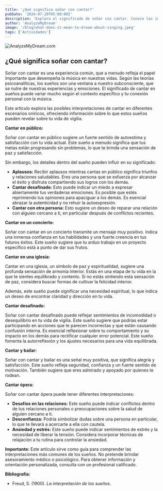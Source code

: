 ```yaml
---
title: '¿Qué significa soñar con cantar?'
pubDate: '2024-07-29T05:00:00Z'
description: 'Explora el significado de soñar con cantar. Conoce las interpretaciones de cantar en público, en un concierto, etc.'
author: 'AnalyzeMyDream'
image: '/blog/what-does-it-mean-to-dream-about-singing.jpeg'
tags: ['Actividades']
---
```


![AnalyzeMyDream.com](/blog/what-does-it-mean-to-dream-about-singing.jpeg)

## ¿Qué significa soñar con cantar?

Soñar con cantar es una experiencia común, que a menudo refleja el papel importante que desempeña la música en nuestras vidas. Según las teorías psicoanalíticas, los sueños son una ventana a nuestro subconsciente, que se nutre de nuestras experiencias y emociones. El significado de cantar en sueños puede variar mucho según el contexto específico y tu conexión personal con la música.

Este artículo explora las posibles interpretaciones de cantar en diferentes escenarios oníricos, ofreciendo información sobre lo que estos sueños pueden revelar sobre tu vida de vigilia.

**Cantar en público:**

Soñar con cantar en público sugiere un fuerte sentido de autoestima y satisfacción con tu vida actual. Este sueño a menudo significa que tus metas están progresando sin problemas, lo que te brinda una sensación de paz y satisfacción.

Sin embargo, los detalles dentro del sueño pueden influir en su significado:

- **Aplausos:** Recibir aplausos mientras cantas en público significa triunfos y relaciones saludables. Eres una persona que se esfuerza por alcanzar el éxito y disfruta compartiendo sus logros con los demás.
- **Cantar desafinado:** Esto puede indicar un miedo a expresar abiertamente tus verdaderas emociones. Es posible que estés reprimiendo tus opiniones para apaciguar a los demás. Es esencial abrazar la autenticidad y no rehuir la autoexpresión.
- **Cantar con otra persona:** Esto sugiere un deseo de reparar una relación con alguien cercano a ti, en particular después de conflictos recientes.

**Cantar en un concierto:**

Soñar con cantar en un concierto transmite un mensaje muy positivo. Indica una inmensa confianza en tus habilidades y una fuerte creencia en tus futuros éxitos. Este sueño sugiere que tu arduo trabajo en un proyecto específico está a punto de dar sus frutos.

**Cantar en una iglesia:**

Cantar en una iglesia, un símbolo de paz y espiritualidad, sugiere una profunda sensación de armonía interior. Estás en una etapa de tu vida en la que te sientes equilibrado y contento. Si no estás sintiendo esta sensación de paz, considera buscar formas de cultivar la felicidad interior.

Además, este sueño puede significar una necesidad espiritual, lo que indica un deseo de encontrar claridad y dirección en tu vida.

**Cantar desafinado:**

Soñar con cantar desafinado puede reflejar sentimientos de incomodidad o desequilibrio en tu vida de vigilia. Este sueño sugiere que podrías estar participando en acciones que te parecen incorrectas y que están causando confusión interna. Es esencial reflexionar sobre tu comportamiento y su impacto en los demás para rectificar cualquier error potencial. Este sueño fomenta la autorreflexión y los ajustes necesarios para una vida equilibrada.

**Cantar y bailar:**

Soñar con cantar y bailar es una señal muy positiva, que significa alegría y satisfacción. Este sueño refleja seguridad, confianza y un fuerte sentido de motivación. También sugiere que eres admirado y apoyado por quienes te rodean.

**Cantar ópera:**

Soñar con cantar ópera puede tener diferentes interpretaciones:

- **Desafíos en las relaciones:** Este sueño puede indicar conflictos dentro de tus relaciones personales o preocupaciones sobre la salud de alguien cercano a ti.
- **Desconfianza:** Podría simbolizar dudas sobre una persona en particular, lo que te llevará a acercarte a ella con cautela.
- **Ansiedad y estrés:** Este sueño puede indicar sentimientos de estrés y la necesidad de liberar la tensión. Considera incorporar técnicas de relajación a tu rutina para controlar la ansiedad.

**Importante:** Este artículo sirve como guía para comprender las interpretaciones más comunes de los sueños. No pretende brindar asesoramiento médico o psicológico. Para obtener información y orientación personalizada, consulta con un profesional calificado.

**Bibliografía:**

- Freud, S. (1900). *La interpretación de los sueños*.
